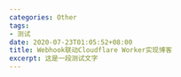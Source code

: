 ```yaml
---
categories: Other
tags:
- 测试
date: 2020-07-23T01:05:52+08:00
title: Webhook联动Cloudflare Worker实现博客
excerpt: 这是一段测试文字
---
```

